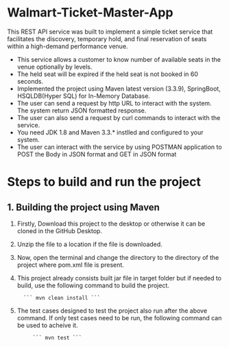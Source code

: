 # Walmart-Ticket-Master-App

This REST API service was built to implement a simple ticket service that facilitates the discovery, temporary hold, and final reservation of seats within a high-demand performance  venue.

  * This service allows a customer to know number of available seats in the venue optionally by levels.
  * The held seat will be expired if the held seat is not booked in 60 seconds.
  * Implemented the project using Maven latest version (3.3.9), SpringBoot, HSQLDB(Hyper SQL) for In-Memory Database.
  * The user can send a request by http URL to interact with the system. The system return JSON formatted response.
  * The user can also send a request by curl commands to interact with the service.
  * You need JDK 1.8 and Maven 3.3.* instlled and configured to your system.
  * The user can interact with the service by using POSTMAN application to POST the Body in JSON format and GET in JSON format
  
# Steps to build and run the project

## 1. Building the project using Maven

1. Firstly, Download this project to the desktop or otherwise it can be cloned in the GitHub Desktop.
2. Unzip the file to a location if the file is downloaded.
3. Now, open the terminal and change the directory to the directory of the project where pom.xml file is present.
4. This project already consists built jar file in target folder but if needed to build, use the following command to build the project.
        
         ``` mvn clean install ```
        
5. The test cases designed to test the project also run after the above command. If only test cases need to be run, the following command can be used to acheive it.
      
            ``` mvn test ```
            
        




